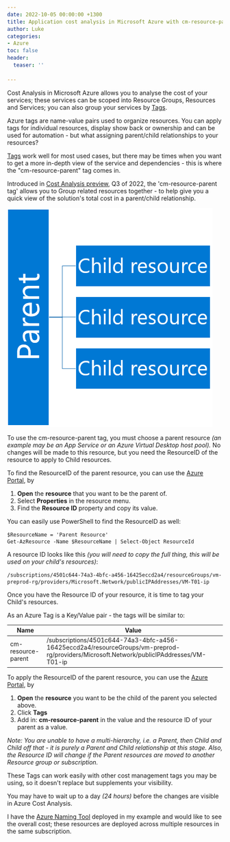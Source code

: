 ```yaml
---
date: 2022-10-05 00:00:00 +1300
title: Application cost analysis in Microsoft Azure with cm-resource-parent tag
author: Luke
categories:
- Azure
toc: false
header:
  teaser: ''

---
```

Cost Analysis in Microsoft Azure allows you to analyse the cost of your services; these services can be scoped into Resource Groups, Resources and Services; you can also group your services by [Tags](https://learn.microsoft.com/azure/azure-resource-manager/management/tag-resources?tabs=json&WT.mc_id=AZ-MVP-5004796 "Use tags to organize your Azure resources and management hierarchy").

Azure tags are name-value pairs used to organize resources. You can apply tags for individual resources, display show back or ownership and can be used for automation - but what assigning parent/child relationships to your resources?

[Tags](https://learn.microsoft.com/en-us/azure/cloud-adoption-framework/decision-guides/resource-tagging/?toc=%2Fazure%2Fazure-resource-manager%2Fmanagement%2Ftoc.json&WT.mc_id=AZ-MVP-5004796 "Resource naming and tagging decision guide") work well for most used cases, but there may be times when you want to get a more in-depth view of the service and dependencies - this is where the "cm-resource-parent" tag comes in.

Introduced in [Cost Analysis preview](https://learn.microsoft.com/en-us/azure/cost-management-billing/costs/enable-preview-features-cost-management-labs?WT.mc_id=AZ-MVP-5004796#group-related-resources-in-the-cost-analysis-preview "Group related resources in the cost analysis preview"), Q3 of 2022, the 'cm-resource-parent tag' allows you to Group related resources together - to help give you a quick view of the solution's total cost in a parent/child relationship.

![cm-resource-parent Child Relationship](/uploads/parentchild.png "cm-resource-parent Child Relationship")

To use the cm-resource-parent tag, you must choose a parent resource _(an example may be an App Service or an Azure Virtual Desktop host pool)._ No changes will be made to this resource, but you need the ResourceID of the resource to apply to Child resources.

To find the ResourceID of the parent resource, you can use the [Azure Portal](https://portal.azure.com/#home "Azure Portal"), by

1. **Open** the **resource** that you want to be the parent of.
2. Select **Properties** in the resource menu.
3. Find the **Resource ID** property and copy its value.

You can easily use PowerShell to find the ResourceID as well:

    $ResourceName = 'Parent Resource'
    Get-AzResource -Name $ResourceName | Select-Object ResourceId

A resource ID looks like this _(you will need to copy the full thing, this will be used on your child's resources)_:

    /subscriptions/4501c644-74a3-4bfc-a456-16425eccd2a4/resourceGroups/vm-preprod-rg/providers/Microsoft.Network/publicIPAddresses/VM-T01-ip

Once you have the Resource ID of your resource, it is time to tag your Child's resources.

As an Azure Tag is a Key/Value pair - the tags will be similar to:

| Name | Value |
| --- | --- |
| cm-resource-parent | /subscriptions/4501c644-74a3-4bfc-a456-16425eccd2a4/resourceGroups/vm-preprod-rg/providers/Microsoft.Network/publicIPAddresses/VM-T01-ip |

To apply the ResourceID of the parent resource, you can use the [Azure Portal](https://portal.azure.com/#home "Azure Portal"), by

1. **Open** the **resource** you want to be the child of the parent you selected above.
2. Click **Tags**
3. Add in: **cm-resource-parent** in the value and the resource ID of your parent as a value.

_Note: You are unable to have a multi-hierarchy, i.e. a Parent, then Child and Child off that - it is purely a Parent and Child relationship at this stage. Also, the Resource ID will change if the Parent resources are moved to another Resource group or subscription._

These Tags can work easily with other cost management tags you may be using, so it doesn't replace but supplements your visibility.

You may have to wait up to a day _(24 hours)_ before the changes are visible in Azure Cost Analysis.

I have the [Azure Naming Tool](https://luke.geek.nz/azure/deploy-azure-naming-tool-into-an-azure-webapp-as-a-container/ "Azure Naming Tool") deployed in my example and would like to see the overall cost; these resources are deployed across multiple resources in the same subscription.
